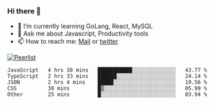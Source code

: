 ### Hi there 👋

- 🌱 I’m currently learning GoLang, React, MySQL
- 💬 Ask me about Javascript, Productivity tools 
- 📫 How to reach me: [Mail](mailto:kvaishak47@gmail.com) or [twitter](https://twitter.com/kvaish4k)

[![Peerlist](https://peerlist-readme-badge.herokuapp.com/api/kvaishak)](https://peerlist.io/kvaishak)

<!--START_SECTION:waka-->

```text
JavaScript   4 hrs 38 mins   ███████████░░░░░░░░░░░░░░   43.77 %
TypeScript   2 hrs 33 mins   ██████░░░░░░░░░░░░░░░░░░░   24.14 %
JSON         2 hrs 4 mins    █████░░░░░░░░░░░░░░░░░░░░   19.56 %
CSS          38 mins         █▒░░░░░░░░░░░░░░░░░░░░░░░   05.99 %
Other        25 mins         █░░░░░░░░░░░░░░░░░░░░░░░░   03.94 %
```

<!--END_SECTION:waka-->
